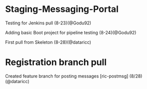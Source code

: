# Staging-Messaging-Portal

Testing for Jenkins pull (8-23)(@Godu92)

Adding basic Boot project for pipeline testing (8-24)(@Godu92)


First pull from Skeleton (8-28)(@dataricc)


Registration branch pull
=======
Created feature branch for posting messages [ric-postmsg] (8/28)(@dataricc)
